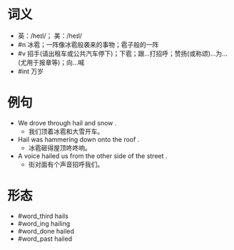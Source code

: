 # 词义
- 英：/heɪl/； 美：/heɪl/
- #n 冰雹；一阵像冰雹般袭来的事物；雹子般的一阵
- #v 招手(请出租车或公共汽车停下)；下雹；跟…打招呼；赞扬(或称颂)…为…(尤用于报章等)；向…喊
- #int 万岁
# 例句
- We drove through hail and snow .
	- 我们顶着冰雹和大雪开车。
- Hail was hammering down onto the roof .
	- 冰雹砸得屋顶咚咚响。
- A voice hailed us from the other side of the street .
	- 街对面有个声音招呼我们。
# 形态
- #word_third hails
- #word_ing hailing
- #word_done hailed
- #word_past hailed
